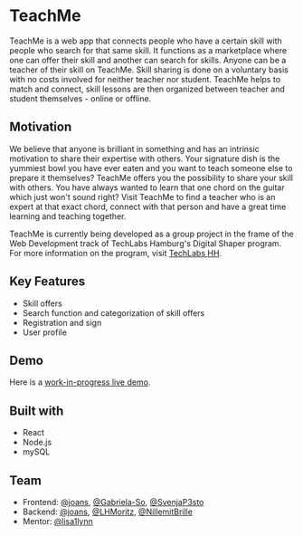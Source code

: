 # TeachMe

TeachMe is a web app that connects people who have a certain skill with people who search for that same skill. It functions as a marketplace where one can offer their skill and another can search for skills. Anyone can be a teacher of their skill on TeachMe. Skill sharing is done on a voluntary basis with no costs involved for neither teacher nor student. TeachMe helps to match and connect, skill lessons are then organized between teacher and student themselves - online or offline.

## Motivation

We believe that anyone is brilliant in something and has an intrinsic motivation to share their expertise with others. Your signature dish is the yummiest bowl you have ever eaten and you want to teach someone else to prepare it themselves? TeachMe offers you the possibility to share your skill with others. You have always wanted to learn that one chord on the guitar which just won't sound right? Visit TeachMe to find a teacher who is an expert at that exact chord, connect with that person and have a great time learning and teaching together.

TeachMe is currently being developed as a group project in the frame of the Web Development track of TechLabs Hamburg's Digital Shaper program. For more information on the program, visit [TechLabs HH](https://techlabs.org/location/hamburg).

## Key Features

- Skill offers
- Search function and categorization of skill offers
- Registration and sign
- User profile

## Demo

Here is a [work-in-progress live demo](https://joans.github.io/teachme/).

## Built with

- React
- Node.js
- mySQL

## Team

- Frontend: [@joans](https://github.com/joans), [@Gabriela-So](https://github.com/Gabriela-So), [@SvenjaP3sto](https://github.com/SvenjaP3sto)
- Backend: [@joans](https://github.com/joans), [@LHMoritz](https://github.com/LHMoritz), [@NillemitBrille](https://github.com/NillemitBrille)
- Mentor: [@lisa1lynn](https://github.com/Llisa1lynn)
